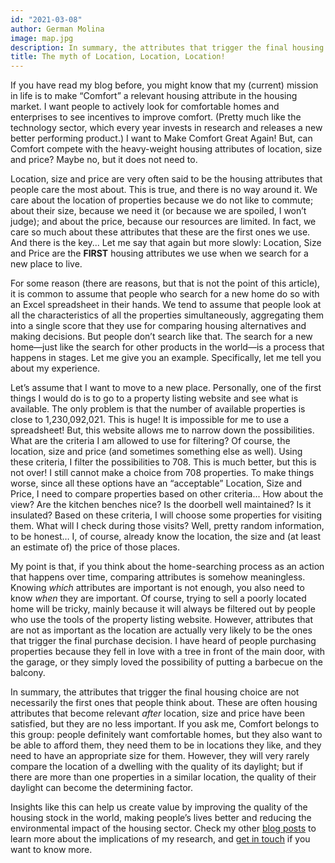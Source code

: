```yaml
---
id: "2021-03-08"
author: German Molina
image: map.jpg
description: In summary, the attributes that trigger the final housing choice are not necessarily the first ones that people think about. These are often housing attributes that become relevant after location, size and price have been satisfied, but they are no less important.
title: The myth of Location, Location, Location!
---
```




If you have read my blog before, you might know that my (current) mission in life is to make “Comfort” a relevant housing attribute in the housing market. I want people to actively look for comfortable homes and enterprises to see incentives to improve comfort. (Pretty much like the technology sector, which every year invests in research and releases a new better performing product.) I want to Make Comfort Great Again! But, can Comfort compete with the heavy-weight housing attributes of location, size and price? Maybe no, but it does not need to.


Location, size and price are very often said to be the housing attributes that people care the most about. This is true, and there is no way around it. We care about the location of properties because we do not like to commute; about their size, because we need it (or because we are spoiled, I won’t judge); and about the price, because our resources are limited. In fact, we care so much about these attributes that these are the first ones we use. And there is the key... Let me say that again but more slowly: Location, Size and Price are the **FIRST** housing attributes we use when we search for a new place to live.


For some reason (there are reasons, but that is not the point of this article), it is common to assume that people who search for a new home do so with an Excel spreadsheet in their hands. We tend to assume that people look at all the characteristics of all the properties simultaneously, aggregating them into a single score that they use for comparing housing alternatives and making decisions. But people don’t search like that. The search for a new home—just like the search for other products in the world—is a process that happens in stages. Let me give you an example. Specifically, let me tell you about my experience.


Let’s assume that I want to move to a new place. Personally, one of the first things I would do is to go to a property listing website and see what is available. The only problem is that the number of available properties is close to 1,230,092,021. This is huge! It is impossible for me to use a spreadsheet! But, this website allows me to narrow down the possibilities. What are the criteria I am allowed to use for filtering? Of course, the location, size and price (and sometimes something else as well). Using these criteria, I filter the possibilities to 708. This is much better, but this is not over! I still cannot make a choice from 708 properties. To make things worse, since all these options have an “acceptable” Location, Size and Price, I need to compare properties based on other criteria... How about the view? Are the kitchen benches nice? Is the doorbell well maintained? Is it insulated? Based on these criteria, I will choose some properties for visiting them. What will I check during those visits? Well, pretty random information, to be honest… I, of course, already know the location, the size and (at least an estimate of) the price of those places.




My point is that, if you think about the home-searching process as an action that happens over time, comparing attributes is somehow meaningless. Knowing *which* attributes are important is not enough, you also need to know *when* they are important. Of course, trying to sell a poorly located home will be tricky, mainly because it will always be filtered out by people who use the tools of the property listing website. However, attributes that are not as important as the location are actually very likely to be the ones that trigger the final purchase decision. I have heard of people purchasing properties because they fell in love with a tree in front of the main door, with the garage, or they simply loved the possibility of putting a barbecue on the balcony.



In summary, the attributes that trigger the final housing choice are not necessarily the first ones that people think about. These are often housing attributes that become relevant *after* location, size and price have been satisfied, but they are no less important. If you ask me, Comfort belongs to this group: people definitely want comfortable homes, but they also want to be able to afford them, they need them to be in locations they like, and they need to have an appropriate size for them. However, they will very rarely compare the location of a dwelling with the quality of its daylight; but if there are more than one properties in a similar location, the quality of their daylight can become the determining factor. 


Insights like this can help us create value by improving the quality of the housing stock in the world, making people’s lives better and reducing the environmental impact of the housing sector.  Check my other [blog posts](http://www.buildingsforpeople.org/blog.html) to learn more about the implications of my research, and [get in touch](http://www.buildingsforpeople.org/contact.html) if you want to know more.

